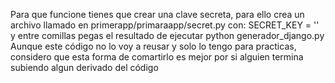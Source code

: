Para que funcione tienes que crear una clave secreta, para ello crea un archivo llamado en primerapp/primaraapp/secret.py con:
SECRET_KEY = ''
y entre comillas pegas el resultado de ejecutar python generador_django.py
Aunque este código no lo voy a reusar y solo lo tengo para practicas, considero que esta forma de comartirlo es mejor por si alguien termina subiendo algun derivado del código